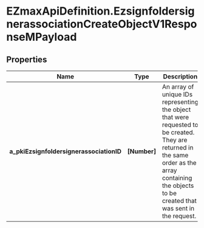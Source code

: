 # EZmaxApiDefinition.EzsignfoldersignerassociationCreateObjectV1ResponseMPayload

## Properties

Name | Type | Description | Notes
------------ | ------------- | ------------- | -------------
**a_pkiEzsignfoldersignerassociationID** | **[Number]** | An array of unique IDs representing the object that were requested to be created.  They are returned in the same order as the array containing the objects to be created that was sent in the request. | 


